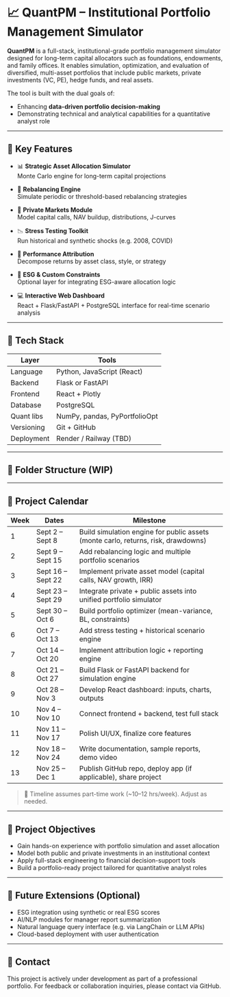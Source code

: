 # 📈 QuantPM – Institutional Portfolio Management Simulator

**QuantPM** is a full-stack, institutional-grade portfolio management simulator designed for long-term capital allocators such as foundations, endowments, and family offices. It enables simulation, optimization, and evaluation of diversified, multi-asset portfolios that include public markets, private investments (VC, PE), hedge funds, and real assets.

The tool is built with the dual goals of:
- Enhancing **data-driven portfolio decision-making**
- Demonstrating technical and analytical capabilities for a quantitative analyst role

---

## 🚀 Key Features

- 📊 **Strategic Asset Allocation Simulator**  
  Monte Carlo engine for long-term capital projections

- 🔄 **Rebalancing Engine**  
  Simulate periodic or threshold-based rebalancing strategies

- 🧱 **Private Markets Module**  
  Model capital calls, NAV buildup, distributions, J-curves

- 📉 **Stress Testing Toolkit**  
  Run historical and synthetic shocks (e.g. 2008, COVID)

- 📐 **Performance Attribution**  
  Decompose returns by asset class, style, or strategy

- 🧠 **ESG & Custom Constraints**  
  Optional layer for integrating ESG-aware allocation logic

- 💻 **Interactive Web Dashboard**  
  React + Flask/FastAPI + PostgreSQL interface for real-time scenario analysis

---

## 🧰 Tech Stack

| Layer        | Tools                            |
|--------------|----------------------------------|
| Language     | Python, JavaScript (React)       |
| Backend      | Flask or FastAPI                 |
| Frontend     | React + Plotly                   |
| Database     | PostgreSQL                       |
| Quant libs   | NumPy, pandas, PyPortfolioOpt    |
| Versioning   | Git + GitHub                     |
| Deployment   | Render / Railway (TBD)           |

---

## 📁 Folder Structure (WIP)


---

## 📅 Project Calendar

| Week | Dates | Milestone |
|------|-------|-----------|
| 1 | Sept 2 – Sept 8 | Build simulation engine for public assets (monte carlo, returns, risk, drawdowns) |
| 2 | Sept 9 – Sept 15 | Add rebalancing logic and multiple portfolio scenarios |
| 3 | Sept 16 – Sept 22 | Implement private asset model (capital calls, NAV growth, IRR) |
| 4 | Sept 23 – Sept 29 | Integrate private + public assets into unified portfolio simulator |
| 5 | Sept 30 – Oct 6  | Build portfolio optimizer (mean-variance, BL, constraints) |
| 6 | Oct 7 – Oct 13   | Add stress testing + historical scenario engine |
| 7 | Oct 14 – Oct 20  | Implement attribution logic + reporting engine |
| 8 | Oct 21 – Oct 27  | Build Flask or FastAPI backend for simulation engine |
| 9 | Oct 28 – Nov 3   | Develop React dashboard: inputs, charts, outputs |
| 10 | Nov 4 – Nov 10  | Connect frontend + backend, test full stack |
| 11 | Nov 11 – Nov 17 | Polish UI/UX, finalize core features |
| 12 | Nov 18 – Nov 24 | Write documentation, sample reports, demo video |
| 13 | Nov 25 – Dec 1  | Publish GitHub repo, deploy app (if applicable), share project |

> 🔁 Timeline assumes part-time work (~10–12 hrs/week). Adjust as needed.

---

## 🧭 Project Objectives

- Gain hands-on experience with portfolio simulation and asset allocation
- Model both public and private investments in an institutional context
- Apply full-stack engineering to financial decision-support tools
- Build a portfolio-ready project tailored for quantitative analyst roles

---

## 📌 Future Extensions (Optional)

- ESG integration using synthetic or real ESG scores
- AI/NLP modules for manager report summarization
- Natural language query interface (e.g. via LangChain or LLM APIs)
- Cloud-based deployment with user authentication

---

## 📮 Contact

This project is actively under development as part of a professional portfolio. For feedback or collaboration inquiries, please contact via GitHub.


